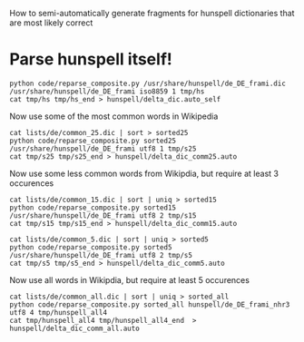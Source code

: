 How to semi-automatically generate fragments for hunspell dictionaries that are most likely correct

# Parse hunspell itself! 

    python code/reparse_composite.py /usr/share/hunspell/de_DE_frami.dic /usr/share/hunspell/de_DE_frami iso8859 1 tmp/hs
    cat tmp/hs tmp/hs_end > hunspell/delta_dic.auto_self

Now use some of the most common words in Wikipedia

    cat lists/de/common_25.dic | sort > sorted25
    python code/reparse_composite.py sorted25 /usr/share/hunspell/de_DE_frami utf8 1 tmp/s25
    cat tmp/s25 tmp/s25_end > hunspell/delta_dic_comm25.auto

Now use some less common words from Wikipdia, but require at least 3 occurences

    cat lists/de/common_15.dic | sort | uniq > sorted15
    python code/reparse_composite.py sorted15 /usr/share/hunspell/de_DE_frami utf8 2 tmp/s15
    cat tmp/s15 tmp/s15_end > hunspell/delta_dic_comm15.auto

    cat lists/de/common_5.dic | sort | uniq > sorted5
    python code/reparse_composite.py sorted5 /usr/share/hunspell/de_DE_frami utf8 2 tmp/s5
    cat tmp/s5 tmp/s5_end > hunspell/delta_dic_comm5.auto


Now use all words in Wikipdia, but require at least 5 occurences

    cat lists/de/common_all.dic | sort | uniq > sorted_all
    python code/reparse_composite.py sorted_all hunspell/de_DE_frami_nhr3 utf8 4 tmp/hunspell_all4
    cat tmp/hunspell_all4 tmp/hunspell_all4_end  > hunspell/delta_dic_comm_all.auto
